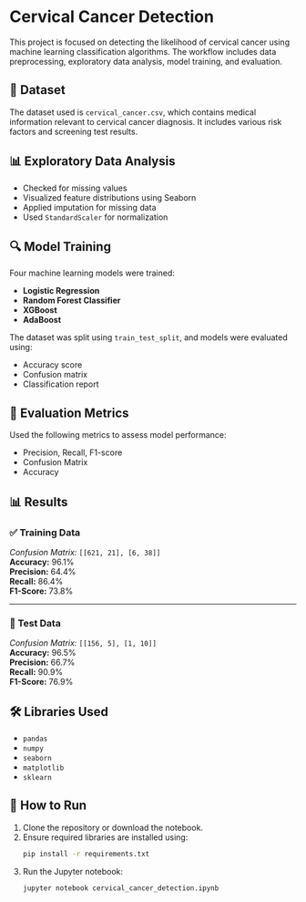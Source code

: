 # Cervical Cancer Detection

This project is focused on detecting the likelihood of cervical cancer using machine learning classification algorithms. The workflow includes data preprocessing, exploratory data analysis, model training, and evaluation.

## 📁 Dataset
The dataset used is `cervical_cancer.csv`, which contains medical information relevant to cervical cancer diagnosis. It includes various risk factors and screening test results.

## 📊 Exploratory Data Analysis
- Checked for missing values
- Visualized feature distributions using Seaborn
- Applied imputation for missing data
- Used `StandardScaler` for normalization

## 🔍 Model Training
Four machine learning models were trained:
- **Logistic Regression**
- **Random Forest Classifier**
- **XGBoost**
- **AdaBoost**

The dataset was split using `train_test_split`, and models were evaluated using:
- Accuracy score
- Confusion matrix
- Classification report

## 🧪 Evaluation Metrics
Used the following metrics to assess model performance:
- Precision, Recall, F1-score
- Confusion Matrix
- Accuracy
  
## 📊 Results

### ✅ Training Data
*Confusion Matrix:* `[[621, 21], [6, 38]]`  
**Accuracy:** 96.1%  
**Precision:** 64.4%  
**Recall:** 86.4%  
**F1-Score:** 73.8%

---

### 🧪 Test Data
*Confusion Matrix:* `[[156, 5], [1, 10]]`  
**Accuracy:** 96.5%  
**Precision:** 66.7%  
**Recall:** 90.9%  
**F1-Score:** 76.9%

## 🛠️ Libraries Used
- `pandas`
- `numpy`
- `seaborn`
- `matplotlib`
- `sklearn`

## 📌 How to Run
1. Clone the repository or download the notebook.
2. Ensure required libraries are installed using:
    ```bash
    pip install -r requirements.txt
    ```
3. Run the Jupyter notebook:
    ```bash
    jupyter notebook cervical_cancer_detection.ipynb
    ```
